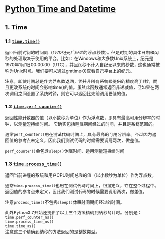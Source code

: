 # [Python Time and Datetime](https://www.runoob.com/python/python-date-time.html)

## 1. Time

### 1.1 [`time.time()`](https://blog.csdn.net/qq_27283619/article/details/89280974)
返回当前时间的时间戳（1970纪元后经过的浮点秒数）。但是时期的具体日期和闰秒的处理取决于使用的平台。比如：在Windows和大多数Unix系统上，纪元是1970年1月1日00:00:00（UTC），并且闰秒不计入自纪元以来的秒数，这也通常被称为Unix时间。我们要可以通过gmtime(0)查看自己平台上的纪元。

注意，即使时间总是作为浮点数返回，但并非所有系统都提供的精度高于1秒，而且更改系统的时间会影响time()的值。虽然此函数通常返回非递减值，但如果在两次调用之间设置了系统时钟，则它可以返回比先前调用更低的值。


### 1.2 [`time.perf_counter()`](https://blog.csdn.net/qq_27283619/article/details/89280974)
返回性能计数器的值（以小数秒为单位）作为浮点数，即具有最高可用分辨率的时钟，以测量短持续时间。 它确实包括睡眠期间经过的时间，并且是系统范围的。

通常`perf_counter()`用在测试代码时间上，具有最高的可用分辨率。不过因为返回值的参考点未定义，因此我们测试代码的时候需要调用两次，做差值。

`perf_counter()`会包含`sleep()`休眠时间，适用测量短持续时间


### 1.3 [`time.process_time()`](https://blog.csdn.net/qq_27283619/article/details/89280974)
返回当前进程的系统和用户CPU时间总和的值（以小数秒为单位）作为浮点数。

通常`time.process_time()`也用在测试代码时间上，根据定义，它在整个过程中。返回值的参考点未定义，因此我们测试代码的时候需要调用两次，做差值。

注意`process_time()`不包括`sleep()`休眠时间期间经过的时间。


此外Python3.7开始还提供了以上三个方法精确到纳秒的计时。分别是：  
`time.perf_counter_ns()`  
`time.process_time_ns()`  
`time.time_ns()`  
注意这三个精确到纳秒的方法返回的是整数类型。
<!--stackedit_data:
eyJoaXN0b3J5IjpbODIwMjI1NDIzXX0=
-->